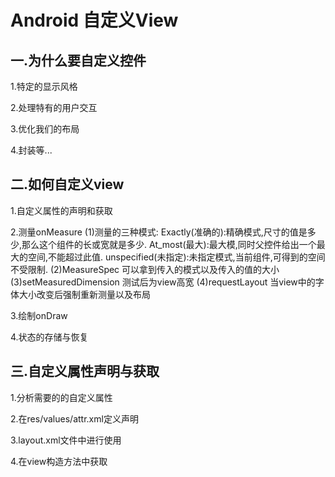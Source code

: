 # Android 自定义View
## 一.为什么要自定义控件
1.特定的显示风格

2.处理特有的用户交互

3.优化我们的布局

4.封装等...


## 二.如何自定义view
1.自定义属性的声明和获取

2.测量onMeasure
(1)测量的三种模式:
Exactly(准确的):精确模式,尺寸的值是多少,那么这个组件的长或宽就是多少.
At_most(最大):最大模,同时父控件给出一个最大的空间,不能超过此值.
unspecified(未指定):未指定模式,当前组件,可得到的空间不受限制.
(2)MeasureSpec 可以拿到传入的模式以及传入的值的大小
(3)setMeasuredDimension 测试后为view高宽
(4)requestLayout 当view中的字体大小改变后强制重新测量以及布局

3.绘制onDraw

4.状态的存储与恢复

## 三.自定义属性声明与获取

1.分析需要的的自定义属性


2.在res/values/attr.xml定义声明

3.layout.xml文件中进行使用

4.在view构造方法中获取






